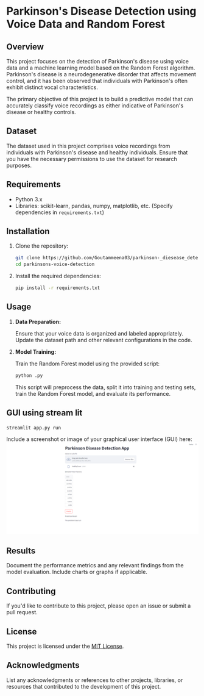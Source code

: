 # Parkinson's Disease Detection using Voice Data and Random Forest

## Overview

This project focuses on the detection of Parkinson's disease using voice data and a machine learning model based on the Random Forest algorithm. Parkinson's disease is a neurodegenerative disorder that affects movement control, and it has been observed that individuals with Parkinson's often exhibit distinct vocal characteristics.

The primary objective of this project is to build a predictive model that can accurately classify voice recordings as either indicative of Parkinson's disease or healthy controls.

## Dataset

The dataset used in this project comprises voice recordings from individuals with Parkinson's disease and healthy individuals. Ensure that you have the necessary permissions to use the dataset for research purposes.

## Requirements

- Python 3.x
- Libraries: scikit-learn, pandas, numpy, matplotlib, etc. (Specify dependencies in `requirements.txt`)

## Installation

1. Clone the repository:

   ```bash
   git clone https://github.com/Goutammeena03/parkinson-_diesease_detection_using_randomforest.git
   cd parkinsons-voice-detection
   ```

2. Install the required dependencies:

   ```bash
   pip install -r requirements.txt
   ```

## Usage

1. **Data Preparation:**

   Ensure that your voice data is organized and labeled appropriately. Update the dataset path and other relevant configurations in the code.

2. **Model Training:**

   Train the Random Forest model using the provided script:

   ```bash
   python .py
   ```

   This script will preprocess the data, split it into training and testing sets, train the Random Forest model, and evaluate its performance.
## GUI using stream lit 
   ```bash
   streamlit app.py run
   ```
Include a screenshot or image of your graphical user interface (GUI) here:
![screenshots/Screenshot 2023-12-07 001139.png](https://github.com/Goutammeena03/parkinson-_diesease_detection_using_randomforest/blob/main/screenshots/Screenshot%202023-12-07%20001139.png)

## Results

Document the performance metrics and any relevant findings from the model evaluation. Include charts or graphs if applicable.

## Contributing

If you'd like to contribute to this project, please open an issue or submit a pull request.

## License

This project is licensed under the [MIT License](LICENSE).

## Acknowledgments

List any acknowledgments or references to other projects, libraries, or resources that contributed to the development of this project.


